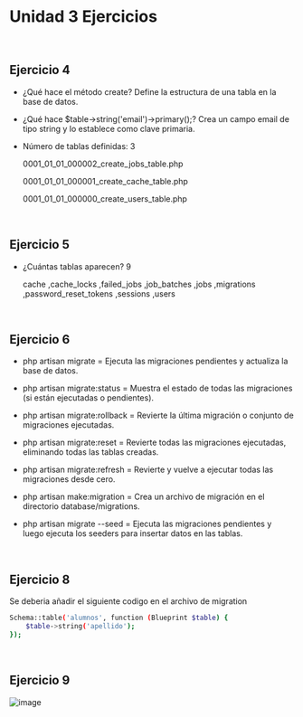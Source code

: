 # Unidad 3 Ejercicios

<br>

## Ejercicio 4


- ¿Qué hace el método create? Define la estructura de una tabla en la base de datos.


- ¿Qué hace $table->string('email')->primary();? Crea un campo email de tipo string y lo establece como clave primaria.


- Número de tablas definidas: 3

    0001_01_01_000002_create_jobs_table.php

    0001_01_01_000001_create_cache_table.php

    0001_01_01_000000_create_users_table.php


<br>

## Ejercicio 5


- ¿Cuántas tablas aparecen? 9

    cache                 ,cache_locks           ,failed_jobs           ,job_batches           ,jobs                  ,migrations            ,password_reset_tokens ,sessions              ,users                 

<br>

## Ejercicio 6

- php artisan migrate =	Ejecuta las migraciones pendientes y actualiza la base de datos.

- php artisan migrate:status =	Muestra el estado de todas las migraciones (si están ejecutadas o pendientes).

- php artisan migrate:rollback =	Revierte la última migración o conjunto de migraciones ejecutadas.

- php artisan migrate:reset =	Revierte todas las migraciones ejecutadas, eliminando todas las tablas creadas.

- php artisan migrate:refresh =	Revierte y vuelve a ejecutar todas las migraciones desde cero.

- php artisan make:migration =	Crea un archivo de migración en el directorio database/migrations.

- php artisan migrate --seed =	Ejecuta las migraciones pendientes y luego ejecuta los seeders para insertar datos en las tablas.


<br>

## Ejercicio 8

Se deberia añadir el siguiente codigo en el archivo de migration 
```bash
Schema::table('alumnos', function (Blueprint $table) {
    $table->string('apellido');
});
```
<br>

## Ejercicio 9


![image](https://github.com/user-attachments/assets/e1b79139-400a-4482-8cb6-48cae5f77623)

<br>


